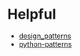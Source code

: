 
# Helpful
- [design_patterns](https://sourcemaking.com/design_patterns)
- [python-patterns](https://github.com/faif/python-patterns)
